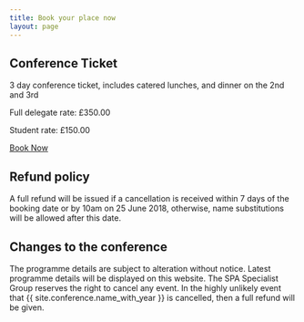 ```yaml
---
title: Book your place now
layout: page
---
```


<h2>Conference Ticket</h2>
<p>3 day conference ticket, includes catered lunches, and dinner on the 2nd and 3rd</p>

<p>Full delegate rate: £350.00</p>
<p>Student rate: £150.00</p>

<p><a href="https://www.eventbrite.co.uk/e/spa2018-tickets-42752231074" class="cta">Book Now</a></p>

<h2>Refund policy</h2>

A full refund will be issued if a cancellation is received within 7 days of the
booking date or by 10am on 25 June 2018, otherwise, name substitutions will be
allowed after this date.

<h2>Changes to the conference</h2>
<p>The programme details are subject to alteration without notice. Latest programme details will be displayed on this website. The SPA Specialist Group reserves the right to cancel any event. In the highly unlikely event that {{ site.conference.name_with_year }} is cancelled, then a full refund will be given.</p>
